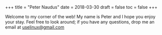 +++
title = "Peter Naudus"
date = 2018-03-30
draft = false
toc = false
+++

Welcome to my corner of the web! My name is Peter and I hope you enjoy your stay. Feel free to look around; if you have any questions, drop me an email at <u>uselinux@gmail.com</u>
